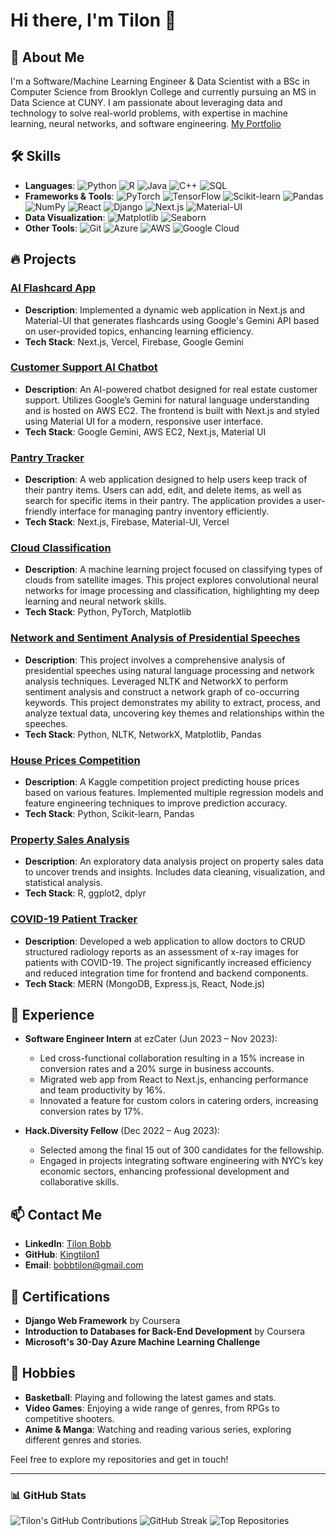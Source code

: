 # Hi there, I'm Tilon 👋

## 🚀 About Me
I'm a Software/Machine Learning Engineer & Data Scientist with a BSc in Computer Science from Brooklyn College and currently pursuing an MS in Data Science at CUNY. I am passionate about leveraging data and technology to solve real-world problems, with expertise in machine learning, neural networks, and software engineering. [My Portfolio](https://tilonbobb.netlify.app/)

## 🛠 Skills
- **Languages**: ![Python](https://img.shields.io/badge/-Python-blue) ![R](https://img.shields.io/badge/-R-green) ![Java](https://img.shields.io/badge/-Java-red) ![C++](https://img.shields.io/badge/-C++-orange) ![SQL](https://img.shields.io/badge/-SQL-lightbl)
- **Frameworks & Tools**: ![PyTorch](https://img.shields.io/badge/-PyTorch-red) ![TensorFlow](https://img.shields.io/badge/-TensorFlow-orange) ![Scikit-learn](https://img.shields.io/badge/-Scikit--learn-lightgrey) ![Pandas](https://img.shields.io/badge/-Pandas-purple) ![NumPy](https://img.shields.io/badge/-NumPy-blue) ![React](https://img.shields.io/badge/-React-blue) ![Django](https://img.shields.io/badge/-Django-green) ![Next.js](https://img.shields.io/badge/-Next.js-black) ![Material-UI](https://img.shields.io/badge/-Material_UI-blue)
- **Data Visualization**: ![Matplotlib](https://img.shields.io/badge/-Matplotlib-green) ![Seaborn](https://img.shields.io/badge/-Seaborn-blue)
- **Other Tools**: ![Git](https://img.shields.io/badge/-Git-black) ![Azure](https://img.shields.io/badge/-Azure-purple) ![AWS](https://img.shields.io/badge/-AWS-orange) ![Google Cloud](https://img.shields.io/badge/-Google_Cloud-blue)

## 🔥 Projects

### [AI Flashcard App](https://github.com/MarleyWulf/AI-Flashcards)
- **Description**: Implemented a dynamic web application in Next.js and Material-UI that generates flashcards using Google's Gemini API based on user-provided topics, enhancing learning efficiency.
- **Tech Stack**: Next.js, Vercel, Firebase, Google Gemini

### [Customer Support AI Chatbot](https://github.com/Kingtilon1/Customer-Support-AI-Chatbot)
- **Description**: An AI-powered chatbot designed for real estate customer support. Utilizes Google’s Gemini for natural language understanding and is hosted on AWS EC2. The frontend is built with Next.js and styled using Material UI for a modern, responsive user interface.
- **Tech Stack**: Google Gemini, AWS EC2, Next.js, Material UI
  
### [Pantry Tracker](https://github.com/Kingtilon1/PantryTracker)
- **Description**: A web application designed to help users keep track of their pantry items. Users can add, edit, and delete items, as well as search for specific items in their pantry. The application provides a user-friendly interface for managing pantry inventory efficiently.
- **Tech Stack**: Next.js, Firebase, Material-UI, Vercel
  
### [Cloud Classification](https://github.com/Kingtilon1/Cloud-classification)
- **Description**: A machine learning project focused on classifying types of clouds from satellite images. This project explores convolutional neural networks for image processing and classification, highlighting my deep learning and neural network skills.
- **Tech Stack**: Python, PyTorch, Matplotlib

### [Network and Sentiment Analysis of Presidential Speeches](https://github.com/Kingtilon1/DATA620/blob/main/Final/Final.ipynb)
- **Description**: This project involves a comprehensive analysis of presidential speeches using natural language processing and network analysis techniques. Leveraged NLTK and NetworkX to perform sentiment analysis and construct a network graph of co-occurring keywords. This project demonstrates my ability to extract, process, and analyze textual data, uncovering key themes and relationships within the speeches.
- **Tech Stack**: Python, NLTK, NetworkX, Matplotlib, Pandas

### [House Prices Competition](https://github.com/Kingtilon1/House-prices-competition)
- **Description**: A Kaggle competition project predicting house prices based on various features. Implemented multiple regression models and feature engineering techniques to improve prediction accuracy.
- **Tech Stack**: Python, Scikit-learn, Pandas

### [Property Sales Analysis](https://github.com/Kingtilon1/DATA607/blob/main/Final/607final.Rmd)
- **Description**: An exploratory data analysis project on property sales data to uncover trends and insights. Includes data cleaning, visualization, and statistical analysis.
- **Tech Stack**: R, ggplot2, dplyr

### [COVID-19 Patient Tracker](https://github.com/VIbitoye/tech-dive-pythons)
- **Description**: Developed a web application to allow doctors to CRUD structured radiology reports as an assessment of x-ray images for patients with COVID-19. The project significantly increased efficiency and reduced integration time for frontend and backend components.
- **Tech Stack**: MERN (MongoDB, Express.js, React, Node.js)

## 🌱 Experience
- **Software Engineer Intern** at ezCater (Jun 2023 – Nov 2023): 
  - Led cross-functional collaboration resulting in a 15% increase in conversion rates and a 20% surge in business accounts.
  - Migrated web app from React to Next.js, enhancing performance and team productivity by 16%.
  - Innovated a feature for custom colors in catering orders, increasing conversion rates by 17%.

- **Hack.Diversity Fellow** (Dec 2022 – Aug 2023):
  - Selected among the final 15 out of 300 candidates for the fellowship.
  - Engaged in projects integrating software engineering with NYC’s key economic sectors, enhancing professional development and collaborative skills.

## 📫 Contact Me
- **LinkedIn**: [Tilon Bobb](https://www.linkedin.com/in/tilonbobb1)
- **GitHub**: [Kingtilon1](https://github.com/Kingtilon1)
- **Email**: [bobbtilon@gmail.com](mailto:bobbtilon@gmail.com)

## 📜 Certifications
- **Django Web Framework** by Coursera
- **Introduction to Databases for Back-End Development** by Coursera
- **Microsoft's 30-Day Azure Machine Learning Challenge**

## 🎨 Hobbies
- **Basketball**: Playing and following the latest games and stats.
- **Video Games**: Enjoying a wide range of genres, from RPGs to competitive shooters.
- **Anime & Manga**: Watching and reading various series, exploring different genres and stories.

Feel free to explore my repositories and get in touch!

---

### 📊 GitHub Stats
![Tilon's GitHub Contributions](https://github-profile-summary-cards.vercel.app/api/cards/profile-details?username=Kingtilon1&theme=default)
![GitHub Streak](https://github-readme-streak-stats.herokuapp.com/?user=Kingtilon1&theme=default)
![Top Repositories](https://github-profile-summary-cards.vercel.app/api/cards/repos-per-language?username=Kingtilon1&theme=default)




